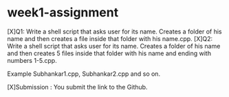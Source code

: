 # week1-assignment
[X]Q1: Write a shell script that asks user for its name. Creates a folder of his name and then creates a file inside that folder with his name.cpp.
[X]Q2: Write a shell script that asks user for its name. Creates a folder of his name and then creates 5 files inside that folder with his name and ending with numbers 1-5.cpp. 

Example Subhankar1.cpp, Subhankar2.cpp and so on. 

[X]Submission : You submit the link to the Github.

